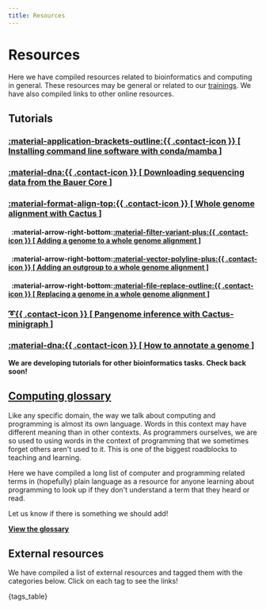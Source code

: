 ```yaml
---
title: Resources
---
```


<style>
    h4 {{
        font-weight: normal !important;
    }}
</style>

# Resources

Here we have compiled resources related to bioinformatics and computing in general. These resources may be general or related to our [trainings](../workshops). We have also compiled links to other online resources.

## Tutorials

### [:material-application-brackets-outline:{{ .contact-icon }} [ Installing command line software with conda/mamba ]](Tutorials/installing-command-line-software-conda-mamba.md)
### [:material-dna:{{ .contact-icon }} [ Downloading sequencing data from the Bauer Core ]](Tutorials/how-can-i-download-my-sequencing-data.md)
### [:material-format-align-top:{{ .contact-icon }} [ Whole genome alignment with Cactus ]](Tutorials/whole-genome-alignment-cactus.md)
####  &nbsp;&nbsp;:material-arrow-right-bottom:[:material-filter-variant-plus:{{ .contact-icon }} [ Adding a genome to a whole genome alignment ]](Tutorials/add-to-whole-genome-alignment-cactus.md)
####  &nbsp;&nbsp;:material-arrow-right-bottom:[:material-vector-polyline-plus:{{ .contact-icon }} [ Adding an outgroup to a whole genome alignment ]](Tutorials/add-outgroup-to-whole-genome-alignment-cactus.md)
####  &nbsp;&nbsp;:material-arrow-right-bottom:[:material-file-replace-outline:{{ .contact-icon }} [ Replacing a genome in a whole genome alignment ]](Tutorials/replace-genome-whole-genome-alignment-cactus.md)
### [:curly_loop:{{ .contact-icon }} [ Pangenome inference with Cactus-minigraph ]](Tutorials/pangenome-cactus-minigraph.md)
### [:material-dna:{{ .contact-icon }} [ How to annotate a genome ]](Tutorials/how-to-annotate-a-genome.md)

**We are developing tutorials for other bioinformatics tasks. Check back soon!**

## [Computing glossary](glossary.md)

Like any specific domain, the way we talk about computing and programming is almost its own language. Words in this context may have different meaning than in other contexts. 
As programmers ourselves, we are so used to using words in the context of programming that we sometimes forget others aren't used to it. This is one of the biggest roadblocks
to teaching and learning.

Here we have compiled a long list of computer and programming related terms in (hopefully) plain language as a resource for anyone learning about programming to look up if they
don't understand a term that they heard or read.

Let us know if there is something we should add!

**[View the glossary](glossary.md)**

<!--

## Bioinformatics glossary

**Click here to go to the full glossary**

## Bioinformatics tools & software for sequence analysis

**Click here to go to the full list**

-->

## External resources

We have compiled a list of external resources and tagged them with the categories below. Click on each tag to see the links!

{tags_table}
